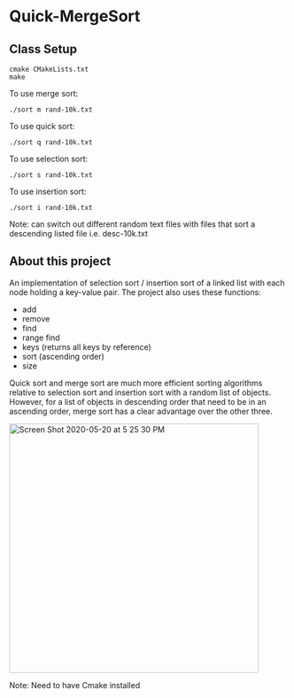 # Quick-MergeSort


## Class Setup
```
cmake CMakeLists.txt
make
```

To use merge sort:
```
./sort m rand-10k.txt
```
To use quick sort:
```
./sort q rand-10k.txt
```
To use selection sort:
```
./sort s rand-10k.txt
```
To use insertion sort:
```
./sort i rand-10k.txt
```
Note: can switch out different random text files with files that sort a descending listed file i.e. desc-10k.txt 

## About this project
An implementation of selection sort / insertion sort of a linked list with each node holding a key-value pair.  The project also uses these functions:
- add
- remove
- find
- range find
- keys (returns all keys by reference)
- sort (ascending order)
- size

Quick sort and merge sort are much more efficient sorting algorithms relative to selection sort and insertion sort with a random list of objects. However, for a list of objects in descending order that need to be in an ascending order, merge sort has a clear advantage over the other three.


<img width="450" alt="Screen Shot 2020-05-20 at 5 25 30 PM" src="https://user-images.githubusercontent.com/56742122/82510280-074ae000-9abf-11ea-8453-8ffa63e5c6ce.png">




Note: Need to have Cmake installed
